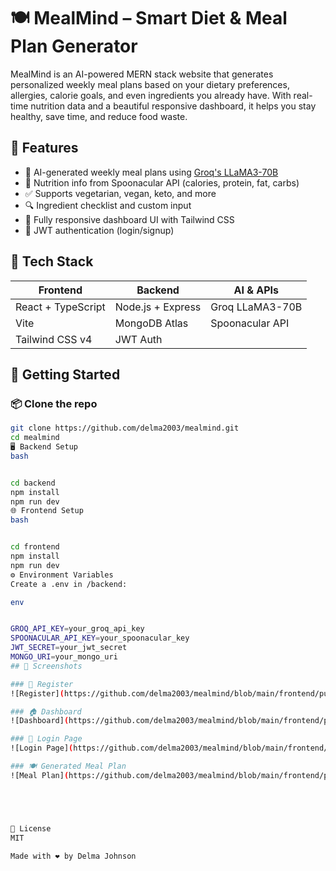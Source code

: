 # 🍽️ MealMind – Smart Diet & Meal Plan Generator

MealMind is an AI-powered MERN stack website that generates personalized weekly meal plans based on your dietary preferences, allergies, calorie goals, and even ingredients you already have. With real-time nutrition data and a beautiful responsive dashboard, it helps you stay healthy, save time, and reduce food waste.

## 🌟 Features

- 🧠 AI-generated weekly meal plans using [Groq's LLaMA3-70B](https://groq.com/)
- 🍏 Nutrition info from Spoonacular API (calories, protein, fat, carbs)
- ✅ Supports vegetarian, vegan, keto, and more
- 🔍 Ingredient checklist and custom input
- 📱 Fully responsive dashboard UI with Tailwind CSS
- 🔐 JWT authentication (login/signup)

## 🔧 Tech Stack

| Frontend | Backend | AI & APIs |
|---------|---------|-----------|
| React + TypeScript | Node.js + Express | Groq LLaMA3-70B |
| Vite | MongoDB Atlas | Spoonacular API |
| Tailwind CSS v4 | JWT Auth |  |

## 🚀 Getting Started

### 📦 Clone the repo

```bash
git clone https://github.com/delma2003/mealmind.git
cd mealmind
🖥️ Backend Setup
bash


cd backend
npm install
npm run dev
🌐 Frontend Setup
bash


cd frontend
npm install
npm run dev
⚙️ Environment Variables
Create a .env in /backend:

env


GROQ_API_KEY=your_groq_api_key
SPOONACULAR_API_KEY=your_spoonacular_key
JWT_SECRET=your_jwt_secret
MONGO_URI=your_mongo_uri
## 📸 Screenshots

### 📝 Register
![Register](https://github.com/delma2003/mealmind/blob/main/frontend/public/assets/Registerpage.png?raw=true)

### 🏠 Dashboard
![Dashboard](https://github.com/delma2003/mealmind/blob/main/frontend/public/assets/Dashboardpage.png?raw=true)

### 🔐 Login Page
![Login Page](https://github.com/delma2003/mealmind/blob/main/frontend/public/assets/Loginpage.png?raw=true)

### 🍽 Generated Meal Plan
![Meal Plan](https://github.com/delma2003/mealmind/blob/main/frontend/public/assets/Mealplanpage.png?raw=true)





📜 License
MIT

Made with ❤️ by Delma Johnson